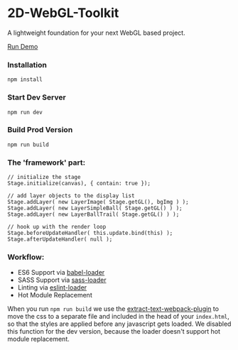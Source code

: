 # 2D-WebGL-Toolkit

A lightweight foundation for your next WebGL based project.

[Run Demo](https://mikatalk.github.io/2D-WebGL-Toolkit/)


### Installation

```
npm install
```

### Start Dev Server 

```
npm run dev
```

### Build Prod Version

```
npm run build
```

### The 'framework' part:

```
// initialize the stage
Stage.initialize(canvas), { contain: true });

// add layer objects to the display list
Stage.addLayer( new LayerImage( Stage.getGL(), bgImg ) );
Stage.addLayer( new LayerSimpleBall( Stage.getGL() ) );
Stage.addLayer( new LayerBallTrail( Stage.getGL() ) );

// hook up with the render loop
Stage.beforeUpdateHandler( this.update.bind(this) );
Stage.afterUpdateHandler( null );
```

### Workflow:

* ES6 Support via [babel-loader](https://github.com/babel/babel-loader)
* SASS Support via [sass-loader](https://github.com/jtangelder/sass-loader)
* Linting via [eslint-loader](https://github.com/MoOx/eslint-loader)
* Hot Module Replacement

When you run `npm run build` we use the [extract-text-webpack-plugin](https://github.com/webpack/extract-text-webpack-plugin) to move the css to a separate file and included in the head of your `index.html`, so that the styles are applied before any javascript gets loaded. We disabled this function for the dev version, because the loader doesn't support hot module replacement.
